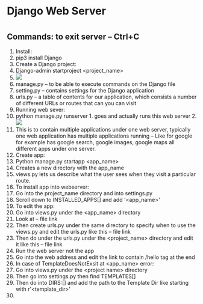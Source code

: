 # Django Web Server

#
## Commands: to exit server – Ctrl+C

1. Install:
  1. pip3 install Django
2. Create a Django project:
  1. Django-admin startproject \<project\_name\>
  2. ![](RackMultipart20221023-1-670eiy_html_a744299856fa87bb.png)
  3. manage.py – to be able to execute commands on the Django file
  4. setting.py – contains settings for the Django application
  5. urls.py – a table of contents for our application, which consists a number of different URLs or routes that can you can visit
3. Running web sever:
  1. python manage.py runserver
    1. goes and actually runs this web server
    2. ![](RackMultipart20221023-1-670eiy_html_d97fcb6f34b54bf1.png)
  2. This is to contain multiple applications under one web server, typically one web application has multiple applications running – Like for google for example has google search, google images, google maps all different apps under one server.
4. Create app:
  1. Python manage.py startapp \<app\_name\>
  2. Creates a new directory with the app\_name
  3. views.py lets us describe what the user sees when they visit a particular route.
5. To install app into webserver:
  1. Go into the project\_name directory and into settings.py
  2. Scroll down to INSTALLED\_APPS[] and add '\<app\_name\>'
6. To edit the app:
  1. Go into views.py under the \<app\_name\> directory
  2. Look at – file link
  3. Then create urls.py under the same directory to specify when to use the views.py and edit the urls.py like this – file link
  4. Then do under the urls.py under the \<project\_name\> directory and edit it like this – file link
  5. Run the web server not the app
  6. Go into the web address and edit the link to contain /hello tag at the end
7. In case of TemplateDoesNotExsit at \<app\_name\> error:
  1. Go into views.py under the \<project name\> directory
  2. Then go into settings.py then find TEMPLATES[]
  3. Then do into DIRS:[] and add the path to the Template Dir like starting with r'\<template\_dir\>'
  4.